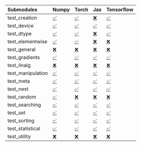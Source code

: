 | Submodules        | Numpy                                                                                                                           | Torch                                                                                                                           | Jax                                                                                                                             | Tensorflow                                                                                                                      |
|:------------------|:--------------------------------------------------------------------------------------------------------------------------------|:--------------------------------------------------------------------------------------------------------------------------------|:--------------------------------------------------------------------------------------------------------------------------------|:--------------------------------------------------------------------------------------------------------------------------------|
| test_creation     | <a href="https://github.com/unifyai/ivy/runs/8162598636?check_suite_focus=true" rel="noopener noreferrer" target="_blank">✅</a> | <a href="https://github.com/unifyai/ivy/runs/8162600201?check_suite_focus=true" rel="noopener noreferrer" target="_blank">✅</a> | <a href="https://github.com/unifyai/ivy/runs/8162601827?check_suite_focus=true" rel="noopener noreferrer" target="_blank">❌</a> | <a href="https://github.com/unifyai/ivy/runs/8162603342?check_suite_focus=true" rel="noopener noreferrer" target="_blank">✅</a> |
| test_device       | <a href="https://github.com/unifyai/ivy/runs/8162598718?check_suite_focus=true" rel="noopener noreferrer" target="_blank">✅</a> | <a href="https://github.com/unifyai/ivy/runs/8162600323?check_suite_focus=true" rel="noopener noreferrer" target="_blank">✅</a> | <a href="https://github.com/unifyai/ivy/runs/8162601995?check_suite_focus=true" rel="noopener noreferrer" target="_blank">✅</a> | <a href="https://github.com/unifyai/ivy/runs/8162603403?check_suite_focus=true" rel="noopener noreferrer" target="_blank">✅</a> |
| test_dtype        | <a href="https://github.com/unifyai/ivy/runs/8162598795?check_suite_focus=true" rel="noopener noreferrer" target="_blank">✅</a> | <a href="https://github.com/unifyai/ivy/runs/8162600414?check_suite_focus=true" rel="noopener noreferrer" target="_blank">✅</a> | <a href="https://github.com/unifyai/ivy/runs/8162602106?check_suite_focus=true" rel="noopener noreferrer" target="_blank">❌</a> | <a href="https://github.com/unifyai/ivy/runs/8162603471?check_suite_focus=true" rel="noopener noreferrer" target="_blank">✅</a> |
| test_elementwise  | <a href="https://github.com/unifyai/ivy/runs/8162598858?check_suite_focus=true" rel="noopener noreferrer" target="_blank">✅</a> | <a href="https://github.com/unifyai/ivy/runs/8162600534?check_suite_focus=true" rel="noopener noreferrer" target="_blank">✅</a> | <a href="https://github.com/unifyai/ivy/runs/8162602214?check_suite_focus=true" rel="noopener noreferrer" target="_blank">❌</a> | <a href="https://github.com/unifyai/ivy/runs/8162603538?check_suite_focus=true" rel="noopener noreferrer" target="_blank">❌</a> |
| test_general      | <a href="https://github.com/unifyai/ivy/runs/8162598937?check_suite_focus=true" rel="noopener noreferrer" target="_blank">❌</a> | <a href="https://github.com/unifyai/ivy/runs/8162600624?check_suite_focus=true" rel="noopener noreferrer" target="_blank">❌</a> | <a href="https://github.com/unifyai/ivy/runs/8162602312?check_suite_focus=true" rel="noopener noreferrer" target="_blank">❌</a> | <a href="https://github.com/unifyai/ivy/runs/8162603613?check_suite_focus=true" rel="noopener noreferrer" target="_blank">❌</a> |
| test_gradients    | <a href="https://github.com/unifyai/ivy/runs/8162599024?check_suite_focus=true" rel="noopener noreferrer" target="_blank">✅</a> | <a href="https://github.com/unifyai/ivy/runs/8162600713?check_suite_focus=true" rel="noopener noreferrer" target="_blank">✅</a> | <a href="https://github.com/unifyai/ivy/runs/8162602390?check_suite_focus=true" rel="noopener noreferrer" target="_blank">✅</a> | <a href="https://github.com/unifyai/ivy/runs/8162603684?check_suite_focus=true" rel="noopener noreferrer" target="_blank">✅</a> |
| test_linalg       | <a href="https://github.com/unifyai/ivy/runs/8162599134?check_suite_focus=true" rel="noopener noreferrer" target="_blank">❌</a> | <a href="https://github.com/unifyai/ivy/runs/8162600783?check_suite_focus=true" rel="noopener noreferrer" target="_blank">❌</a> | <a href="https://github.com/unifyai/ivy/runs/8162602474?check_suite_focus=true" rel="noopener noreferrer" target="_blank">❌</a> | <a href="https://github.com/unifyai/ivy/runs/8162603766?check_suite_focus=true" rel="noopener noreferrer" target="_blank">❌</a> |
| test_manipulation | <a href="https://github.com/unifyai/ivy/runs/8162599282?check_suite_focus=true" rel="noopener noreferrer" target="_blank">✅</a> | <a href="https://github.com/unifyai/ivy/runs/8162600863?check_suite_focus=true" rel="noopener noreferrer" target="_blank">✅</a> | <a href="https://github.com/unifyai/ivy/runs/8162602567?check_suite_focus=true" rel="noopener noreferrer" target="_blank">✅</a> | <a href="https://github.com/unifyai/ivy/runs/8162603853?check_suite_focus=true" rel="noopener noreferrer" target="_blank">✅</a> |
| test_meta         | <a href="https://github.com/unifyai/ivy/runs/8162599394?check_suite_focus=true" rel="noopener noreferrer" target="_blank">✅</a> | <a href="https://github.com/unifyai/ivy/runs/8162600951?check_suite_focus=true" rel="noopener noreferrer" target="_blank">✅</a> | <a href="https://github.com/unifyai/ivy/runs/8162602654?check_suite_focus=true" rel="noopener noreferrer" target="_blank">✅</a> | <a href="https://github.com/unifyai/ivy/runs/8162603954?check_suite_focus=true" rel="noopener noreferrer" target="_blank">✅</a> |
| test_nest         | <a href="https://github.com/unifyai/ivy/runs/8162599493?check_suite_focus=true" rel="noopener noreferrer" target="_blank">✅</a> | <a href="https://github.com/unifyai/ivy/runs/8162601053?check_suite_focus=true" rel="noopener noreferrer" target="_blank">✅</a> | <a href="https://github.com/unifyai/ivy/runs/8162602750?check_suite_focus=true" rel="noopener noreferrer" target="_blank">✅</a> | <a href="https://github.com/unifyai/ivy/runs/8162604025?check_suite_focus=true" rel="noopener noreferrer" target="_blank">✅</a> |
| test_random       | <a href="https://github.com/unifyai/ivy/runs/8162599592?check_suite_focus=true" rel="noopener noreferrer" target="_blank">✅</a> | <a href="https://github.com/unifyai/ivy/runs/8162601152?check_suite_focus=true" rel="noopener noreferrer" target="_blank">❌</a> | <a href="https://github.com/unifyai/ivy/runs/8162602840?check_suite_focus=true" rel="noopener noreferrer" target="_blank">❌</a> | <a href="https://github.com/unifyai/ivy/runs/8162604104?check_suite_focus=true" rel="noopener noreferrer" target="_blank">❌</a> |
| test_searching    | <a href="https://github.com/unifyai/ivy/runs/8162599699?check_suite_focus=true" rel="noopener noreferrer" target="_blank">✅</a> | <a href="https://github.com/unifyai/ivy/runs/8162601259?check_suite_focus=true" rel="noopener noreferrer" target="_blank">✅</a> | <a href="https://github.com/unifyai/ivy/runs/8162602925?check_suite_focus=true" rel="noopener noreferrer" target="_blank">✅</a> | <a href="https://github.com/unifyai/ivy/runs/8162604182?check_suite_focus=true" rel="noopener noreferrer" target="_blank">✅</a> |
| test_set          | <a href="https://github.com/unifyai/ivy/runs/8162599786?check_suite_focus=true" rel="noopener noreferrer" target="_blank">✅</a> | <a href="https://github.com/unifyai/ivy/runs/8162601364?check_suite_focus=true" rel="noopener noreferrer" target="_blank">✅</a> | <a href="https://github.com/unifyai/ivy/runs/8162603011?check_suite_focus=true" rel="noopener noreferrer" target="_blank">✅</a> | <a href="https://github.com/unifyai/ivy/runs/8162604251?check_suite_focus=true" rel="noopener noreferrer" target="_blank">✅</a> |
| test_sorting      | <a href="https://github.com/unifyai/ivy/runs/8162599865?check_suite_focus=true" rel="noopener noreferrer" target="_blank">✅</a> | <a href="https://github.com/unifyai/ivy/runs/8162601490?check_suite_focus=true" rel="noopener noreferrer" target="_blank">✅</a> | <a href="https://github.com/unifyai/ivy/runs/8162603093?check_suite_focus=true" rel="noopener noreferrer" target="_blank">✅</a> | <a href="https://github.com/unifyai/ivy/runs/8162604329?check_suite_focus=true" rel="noopener noreferrer" target="_blank">✅</a> |
| test_statistical  | <a href="https://github.com/unifyai/ivy/runs/8162599958?check_suite_focus=true" rel="noopener noreferrer" target="_blank">✅</a> | <a href="https://github.com/unifyai/ivy/runs/8162601585?check_suite_focus=true" rel="noopener noreferrer" target="_blank">✅</a> | <a href="https://github.com/unifyai/ivy/runs/8162603176?check_suite_focus=true" rel="noopener noreferrer" target="_blank">✅</a> | <a href="https://github.com/unifyai/ivy/runs/8162604460?check_suite_focus=true" rel="noopener noreferrer" target="_blank">✅</a> |
| test_utility      | <a href="https://github.com/unifyai/ivy/runs/8162600097?check_suite_focus=true" rel="noopener noreferrer" target="_blank">❌</a> | <a href="https://github.com/unifyai/ivy/runs/8162601734?check_suite_focus=true" rel="noopener noreferrer" target="_blank">❌</a> | <a href="https://github.com/unifyai/ivy/runs/8162603261?check_suite_focus=true" rel="noopener noreferrer" target="_blank">❌</a> | <a href="https://github.com/unifyai/ivy/runs/8162604551?check_suite_focus=true" rel="noopener noreferrer" target="_blank">❌</a> |